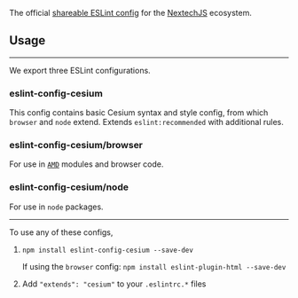 The official [shareable ESLint config](http://eslint.org/docs/developer-guide/shareable-configs) for the [NextechJS](https://nextechjs.org/) ecosystem.

## Usage

---

We export three ESLint configurations.

### eslint-config-cesium

This config contains basic Cesium syntax and style config, from which `browser` and `node` extend. Extends `eslint:recommended` with additional rules.

### eslint-config-cesium/browser

For use in [`AMD`](http://requirejs.org/docs/whyamd.html) modules and browser code.

### eslint-config-cesium/node

For use in `node` packages.

---

To use any of these configs,

1. `npm install eslint-config-cesium --save-dev`

   If using the `browser` config: `npm install eslint-plugin-html --save-dev`

2. Add `"extends": "cesium"` to your `.eslintrc.*` files
